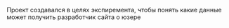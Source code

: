 Проект создавался в целях экспиремента, чтобы понять какие данные может получить разработчик сайта о юзере

